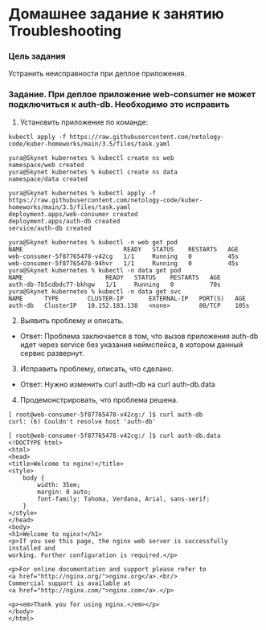 # Домашнее задание к занятию Troubleshooting

### Цель задания

Устранить неисправности при деплое приложения.

### Задание. При деплое приложение web-consumer не может подключиться к auth-db. Необходимо это исправить

1. Установить приложение по команде:
```shell
kubectl apply -f https://raw.githubusercontent.com/netology-code/kuber-homeworks/main/3.5/files/task.yaml
```

```
yura@Skynet kubernetes % kubectl create ns web
namespace/web created
yura@Skynet kubernetes % kubectl create ns data
namespace/data created

yura@Skynet kubernetes % kubectl apply -f https://raw.githubusercontent.com/netology-code/kuber-homeworks/main/3.5/files/task.yaml
deployment.apps/web-consumer created
deployment.apps/auth-db created
service/auth-db created

yura@Skynet kubernetes % kubectl -n web get pod
NAME                            READY   STATUS    RESTARTS   AGE
web-consumer-5f87765478-v42cg   1/1     Running   0          45s
web-consumer-5f87765478-94hvr   1/1     Running   0          45s
yura@Skynet kubernetes % kubectl -n data get pod
NAME                       READY   STATUS    RESTARTS   AGE
auth-db-7b5cdbdc77-bkhgw   1/1     Running   0          70s
yura@Skynet kubernetes % kubectl -n data get svc
NAME      TYPE        CLUSTER-IP       EXTERNAL-IP   PORT(S)   AGE
auth-db   ClusterIP   10.152.183.138   <none>        80/TCP    105s
```
2. Выявить проблему и описать.
- Ответ: Проблема заключается в том, что вызов приложения auth-db идет через service без указания неймспейса, в котором данный сервис развернут.
3. Исправить проблему, описать, что сделано.
- Ответ: Нужно изменить curl auth-db на curl auth-db.data
4. Продемонстрировать, что проблема решена.
```
[ root@web-consumer-5f87765478-v42cg:/ ]$ curl auth-db
curl: (6) Couldn't resolve host 'auth-db'
```
```
[ root@web-consumer-5f87765478-v42cg:/ ]$ curl auth-db.data
<!DOCTYPE html>
<html>
<head>
<title>Welcome to nginx!</title>
<style>
    body {
        width: 35em;
        margin: 0 auto;
        font-family: Tahoma, Verdana, Arial, sans-serif;
    }
</style>
</head>
<body>
<h1>Welcome to nginx!</h1>
<p>If you see this page, the nginx web server is successfully installed and
working. Further configuration is required.</p>

<p>For online documentation and support please refer to
<a href="http://nginx.org/">nginx.org</a>.<br/>
Commercial support is available at
<a href="http://nginx.com/">nginx.com</a>.</p>

<p><em>Thank you for using nginx.</em></p>
</body>
</html>
```